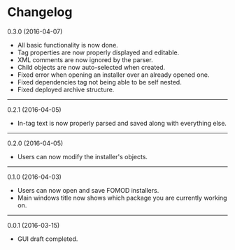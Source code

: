 # Changelog

0.3.0 (2016-04-07)

* All basic functionality is now done.
* Tag properties are now properly displayed and editable.
* XML comments are now ignored by the parser.
* Child objects are now auto-selected when created.
* Fixed error when opening an installer over an already opened one.
* Fixed dependencies tag not being able to be self nested.
* Fixed deployed archive structure.

----------------------------------

0.2.1 (2016-04-05)

* In-tag text is now properly parsed and saved along with everything else.

----------------------------------

0.2.0 (2016-04-05)

* Users can now modify the installer's objects.

----------------------------------

0.1.0 (2016-04-03)

* Users can now open and save FOMOD installers.
* Main windows title now shows which package you are currently working on.

----------------------------------

0.0.1 (2016-03-15)

* GUI draft completed.
